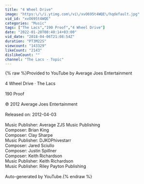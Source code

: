 ```yaml
---
title: "4 Wheel Drive"
image: "https:\/\/i.ytimg.com\/vi\/xvO695t4WQE\/hqdefault.jpg"
vid_id: "xvO695t4WQE"
categories: "Music"
tags: ["The Lacs","190 Proof","4 Wheel Drive"]
date: "2022-01-28T08:40:14+03:00"
vid_date: "2018-04-06T21:08:54Z"
duration: "PT3M22S"
viewcount: "143329"
likeCount: "2143"
dislikeCount: ""
channel: "The Lacs - Topic"
---
```

{% raw %}Provided to YouTube by Average Joes Entertainment<br /><br />4 Wheel Drive · The Lacs<br /><br />190 Proof<br /><br />℗ 2012 Average Joes Entertainment<br /><br />Released on: 2012-04-03<br /><br />Music  Publisher: Average ZJS Music Publishing<br />Composer: Brian King<br />Composer: Clay Sharpe<br />Music  Publisher: DJKOPhivestarr<br />Composer: Jared Sciullo<br />Composer: Justin Spillner<br />Composer: Keith Richardson<br />Music  Publisher: Keith Richardson<br />Music  Publisher: Riley Payton Publishing<br /><br />Auto-generated by YouTube.{% endraw %}
